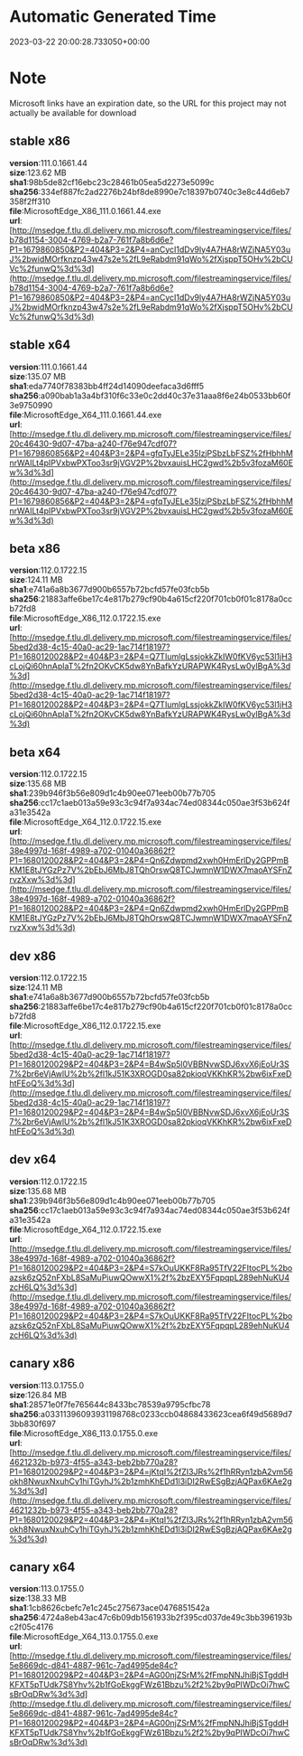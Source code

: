 # Automatic Generated Time
2023-03-22 20:00:28.733050+00:00

# Note
Microsoft links have an expiration date, so the URL for this project may not actually be available for download

## stable x86
**version**:111.0.1661.44  
**size**:123.62 MB  
**sha1**:98b5de82cf16ebc23c28461b05ea5d2273e5099c  
**sha256**:334ef887fc2ad2276b24bf8de8990e7c18397b0740c3e8c44d6eb7358f2ff310  
**file**:MicrosoftEdge_X86_111.0.1661.44.exe  
**url**:[http://msedge.f.tlu.dl.delivery.mp.microsoft.com/filestreamingservice/files/b78d1154-3004-4769-b2a7-761f7a8b6d6e?P1=1679860850&P2=404&P3=2&P4=anCycI1dDv9ly4A7HA8rWZjNA5Y03uJ%2bwidMOrfknzp43w47s2e%2fL9eRabdm91qWo%2fXjsppT5OHv%2bCUVc%2funwQ%3d%3d](http://msedge.f.tlu.dl.delivery.mp.microsoft.com/filestreamingservice/files/b78d1154-3004-4769-b2a7-761f7a8b6d6e?P1=1679860850&P2=404&P3=2&P4=anCycI1dDv9ly4A7HA8rWZjNA5Y03uJ%2bwidMOrfknzp43w47s2e%2fL9eRabdm91qWo%2fXjsppT5OHv%2bCUVc%2funwQ%3d%3d)  

## stable x64
**version**:111.0.1661.44  
**size**:135.07 MB  
**sha1**:eda7740f78383bb4ff24d14090deefaca3d6fff5  
**sha256**:a090bab1a3a4bf310f6c33e0c2dd40c37e31aaa8f6e24b0533bb60f3e9750990  
**file**:MicrosoftEdge_X64_111.0.1661.44.exe  
**url**:[http://msedge.f.tlu.dl.delivery.mp.microsoft.com/filestreamingservice/files/20c46430-9d07-47ba-a240-f76e947cdf07?P1=1679860856&P2=404&P3=2&P4=gfqTyJELe35IzjPSbzLbFSZ%2fHbhhMnrWAILt4pIPVxbwPXToo3sr9jVGV2P%2bvxauisLHC2gwd%2b5v3fozaM60Ew%3d%3d](http://msedge.f.tlu.dl.delivery.mp.microsoft.com/filestreamingservice/files/20c46430-9d07-47ba-a240-f76e947cdf07?P1=1679860856&P2=404&P3=2&P4=gfqTyJELe35IzjPSbzLbFSZ%2fHbhhMnrWAILt4pIPVxbwPXToo3sr9jVGV2P%2bvxauisLHC2gwd%2b5v3fozaM60Ew%3d%3d)  

## beta x86
**version**:112.0.1722.15  
**size**:124.11 MB  
**sha1**:e741a6a8b3677d900b6557b72bcfd57fe03fcb5b  
**sha256**:21883affe6be17c4e817b279cf90b4a615cf220f701cb0f01c8178a0ccb72fd8  
**file**:MicrosoftEdge_X86_112.0.1722.15.exe  
**url**:[http://msedge.f.tlu.dl.delivery.mp.microsoft.com/filestreamingservice/files/5bed2d38-4c15-40a0-ac29-1ac714f18197?P1=1680120028&P2=404&P3=2&P4=Q7TIumlgLssjokkZkIW0fKV6yc53l1jH3cLojQi60hnAplaT%2fn2OKvCK5dw8YnBafkYzURAPWK4RysLw0ylBgA%3d%3d](http://msedge.f.tlu.dl.delivery.mp.microsoft.com/filestreamingservice/files/5bed2d38-4c15-40a0-ac29-1ac714f18197?P1=1680120028&P2=404&P3=2&P4=Q7TIumlgLssjokkZkIW0fKV6yc53l1jH3cLojQi60hnAplaT%2fn2OKvCK5dw8YnBafkYzURAPWK4RysLw0ylBgA%3d%3d)  

## beta x64
**version**:112.0.1722.15  
**size**:135.68 MB  
**sha1**:239b946f3b56e809d1c4b90ee071eeb00b77b705  
**sha256**:cc17c1aeb013a59e93c3c94f7a934ac74ed08344c050ae3f53b624fa31e3542a  
**file**:MicrosoftEdge_X64_112.0.1722.15.exe  
**url**:[http://msedge.f.tlu.dl.delivery.mp.microsoft.com/filestreamingservice/files/38e4997d-168f-4989-a702-01040a36862f?P1=1680120028&P2=404&P3=2&P4=Qn6Zdwpmd2xwh0HmErlDy2GPPmBKM1E8tJYGzPz7V%2bEbJ6MbJ8TQhOrswQ8TCJwmnW1DWX7maoAYSFnZrvzXxw%3d%3d](http://msedge.f.tlu.dl.delivery.mp.microsoft.com/filestreamingservice/files/38e4997d-168f-4989-a702-01040a36862f?P1=1680120028&P2=404&P3=2&P4=Qn6Zdwpmd2xwh0HmErlDy2GPPmBKM1E8tJYGzPz7V%2bEbJ6MbJ8TQhOrswQ8TCJwmnW1DWX7maoAYSFnZrvzXxw%3d%3d)  

## dev x86
**version**:112.0.1722.15  
**size**:124.11 MB  
**sha1**:e741a6a8b3677d900b6557b72bcfd57fe03fcb5b  
**sha256**:21883affe6be17c4e817b279cf90b4a615cf220f701cb0f01c8178a0ccb72fd8  
**file**:MicrosoftEdge_X86_112.0.1722.15.exe  
**url**:[http://msedge.f.tlu.dl.delivery.mp.microsoft.com/filestreamingservice/files/5bed2d38-4c15-40a0-ac29-1ac714f18197?P1=1680120029&P2=404&P3=2&P4=B4wSp5l0VBBNvwSDJ6xvX6jEoUr3S7%2br6eVjAwlU%2b%2fl1kJ51K3XROGD0sa82pkioqVKKhKR%2bw6ixFxeDhtFEoQ%3d%3d](http://msedge.f.tlu.dl.delivery.mp.microsoft.com/filestreamingservice/files/5bed2d38-4c15-40a0-ac29-1ac714f18197?P1=1680120029&P2=404&P3=2&P4=B4wSp5l0VBBNvwSDJ6xvX6jEoUr3S7%2br6eVjAwlU%2b%2fl1kJ51K3XROGD0sa82pkioqVKKhKR%2bw6ixFxeDhtFEoQ%3d%3d)  

## dev x64
**version**:112.0.1722.15  
**size**:135.68 MB  
**sha1**:239b946f3b56e809d1c4b90ee071eeb00b77b705  
**sha256**:cc17c1aeb013a59e93c3c94f7a934ac74ed08344c050ae3f53b624fa31e3542a  
**file**:MicrosoftEdge_X64_112.0.1722.15.exe  
**url**:[http://msedge.f.tlu.dl.delivery.mp.microsoft.com/filestreamingservice/files/38e4997d-168f-4989-a702-01040a36862f?P1=1680120029&P2=404&P3=2&P4=S7kOuUKKF8Ra95TfV22FItocPL%2boazsk6zQ52nFXbL8SaMuPiuwQOwwX1%2f%2bzEXY5FqpqpL289ehNuKU4zcH6LQ%3d%3d](http://msedge.f.tlu.dl.delivery.mp.microsoft.com/filestreamingservice/files/38e4997d-168f-4989-a702-01040a36862f?P1=1680120029&P2=404&P3=2&P4=S7kOuUKKF8Ra95TfV22FItocPL%2boazsk6zQ52nFXbL8SaMuPiuwQOwwX1%2f%2bzEXY5FqpqpL289ehNuKU4zcH6LQ%3d%3d)  

## canary x86
**version**:113.0.1755.0  
**size**:126.84 MB  
**sha1**:28571e0f7fe765644c8433bc78539a9795cfbc78  
**sha256**:a03311396093931198768c0233ccb04868433623cea6f49d5689d73bb830f697  
**file**:MicrosoftEdge_X86_113.0.1755.0.exe  
**url**:[http://msedge.f.tlu.dl.delivery.mp.microsoft.com/filestreamingservice/files/4621232b-b973-4f55-a343-beb2bb770a28?P1=1680120029&P2=404&P3=2&P4=jKtqI%2fZI3JRs%2f1hRRyn1zbA2vm56okh8NwuxNxuhCy1hiTGyhJ%2b1zmhKhEDd1l3iDI2RwESgBzjAQPax6KAe2g%3d%3d](http://msedge.f.tlu.dl.delivery.mp.microsoft.com/filestreamingservice/files/4621232b-b973-4f55-a343-beb2bb770a28?P1=1680120029&P2=404&P3=2&P4=jKtqI%2fZI3JRs%2f1hRRyn1zbA2vm56okh8NwuxNxuhCy1hiTGyhJ%2b1zmhKhEDd1l3iDI2RwESgBzjAQPax6KAe2g%3d%3d)  

## canary x64
**version**:113.0.1755.0  
**size**:138.33 MB  
**sha1**:1cb8626cbefc7e1c245c275673ace0476851542a  
**sha256**:4724a8eb43ac47c6b09db1561933b2f395cd037de49c3bb396193bc2f05c4176  
**file**:MicrosoftEdge_X64_113.0.1755.0.exe  
**url**:[http://msedge.f.tlu.dl.delivery.mp.microsoft.com/filestreamingservice/files/5e8669dc-d841-4887-961c-7ad4995de84c?P1=1680120029&P2=404&P3=2&P4=AG00njZSrM%2fFmpNNJhiBjSTgddHKFXT5pTUdk7S8Yhv%2b1fGoEkggFWz61Bbzu%2f2%2by9qPIWDcOi7hwCsBrOqDRw%3d%3d](http://msedge.f.tlu.dl.delivery.mp.microsoft.com/filestreamingservice/files/5e8669dc-d841-4887-961c-7ad4995de84c?P1=1680120029&P2=404&P3=2&P4=AG00njZSrM%2fFmpNNJhiBjSTgddHKFXT5pTUdk7S8Yhv%2b1fGoEkggFWz61Bbzu%2f2%2by9qPIWDcOi7hwCsBrOqDRw%3d%3d)  

